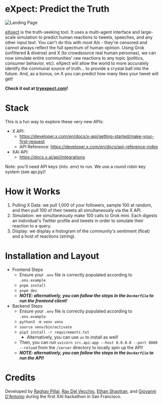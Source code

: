 # eXpect: Predict the Truth

![Landing Page](client/public/landing.png)

[eXpect](https://tryexpect.com/login) is the truth-seeking tool. It uses a multi-agent interface and large-scale simulation to predict human reactions to tweets, speeches, and any other input text. You can't do this with most AIs - they're censored and cannot always reflect the full spectrum of human opinion. Using Grok (unfiltered & diverse) and X (to crowdsource real human personas), we can now simulate entire communities' raw reactions to any topic (politics, consumer behavior, etc). eXpect will allow the world to more accurately identify the communal source of truth... to provide a crystal ball into the future. And, as a bonus, on X you can predict how many likes your tweet will get!

**Check it out at [tryexpect.com](https://tryexpect.com/login)!**

# Stack

This is a fun way to explore these very new APIs:

- X API:
  - https://developer.x.com/en/docs/x-api/getting-started/make-your-first-request
  - API Reference: https://developer.x.com/en/docs/api-reference-index
- XAI API:
  - https://docs.x.ai/api/integrations

Note: you'll need API keys (into .env) to run. We use a round robin key system (see api.py)!

# How it Works

1. Pulling X Data: we pull 1,000 of your followers, sample 100 at random, and then pull 100 of their tweets all simultaneously via the X API.
2. Simulation: we simultaneously make 100 calls to Grok mini. Each digests an individual's Twitter profile and tweets in order to simulate their reaction to a query.
3. Display: we display a histogram of the community's sentiment (float) and a host of reactions (string).

# Installation and Layout

* Frontend Steps
    * Ensure your `.env` file is correctly populated according to `.env.example`
    * `pnpm install`
    * `pnpm dev`
     * ***NOTE: alternatively, you can follow the steps in the `Dockerfile` to run the frontend client!***
* Backend Steps
    * Ensure your `.env` file is correctly populated according to `.env.example`
    * `python3 -m venv venv`
    * `source venv/bin/activate`
    * `pip3 install -r requirements.txt`
        * Alternatively, you can use `uv` to install as well!
    * Then, you can run `uvicorn src.api:app --host 0.0.0.0 --port 8080 --reload` from the `/server` directory to locally spin up the API!
    * ***NOTE: alternatively, you can follow the steps in the `Dockerfile` to run the API!***
    
# Credits
Developed by [Raghav Pillai](https://x.com/rag_pil), [Ray Del Vecchio](https://x.com/raydelvecc), [Ethan Shaotran](https://x.com/EShaotran), and [Giovanni D'Antonio](https://x.com/GiovanniMDanto2) during the first XAI hackathon in San Francisco.
